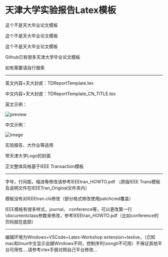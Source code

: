 # 天津大学实验报告Latex模板

这个不是天大毕业论文模板

这个不是天大毕业论文模板

这个不是天大毕业论文模板


Github已有很多天津大学毕业论文模板

如有需要请自行搜索

-----------------------

英文内容+天大封皮：TDReportTemplate.tex

中文内容+天大封皮：TDReportTemplate_CN_TITLE.tex

英文示例：

![preview](https://user-images.githubusercontent.com/20399271/141797346-bee8e284-0561-471d-ae7f-3f396e6e5af0.png)

中文示例：

![image](https://user-images.githubusercontent.com/20399271/141797599-5797a8d3-5105-4306-acbb-218a591195b6.png)


实验报告、大作业等适用

带天津大学Logo的封面

正文整体风格基于IEEE Transaction模板

---------------
字号，行间距，缩进等修改请参考IEEEtran_HOWTO.pdf （原版IEEE Trans模板及说明文件在IEEETran_Original文件夹内）

模板没有对IEEEtran.cls修改（部分格式修改使用patchcmd覆盖）

IEEE模板有很多样式，journal， conference等，可以更改第一行\documentclass参数来修改，参考IEEEtran_HOWTO.pdf（比如conference的页码就在底部）

-----------

编辑环境为Windows+VSCode+Latex-Workshop extension+texlive，（已知mac和linux中文显示会跟Windows不同，控制序列\songti不可用）不保证其他平台可用性....请参考ctex手册对照自己平台修改...
